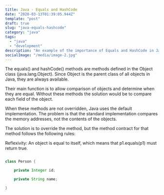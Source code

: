 ```yaml
---
title: Java - Equals and HashCode
date: "2020-03-13T01:39:05.944Z"
template: "post"
draft: true
slug: "java-equals-hashcode"
category: "java"
tags:
  - "java"
  - "development"
description: "An example of the importance of Equals and HashCode in Java"
socialImage: "/media/image-2.jpg"
---
```


The equals() and hashCode() methods are methods defined in the Object class (java.lang.Object). Since Object is the 
parent class of all objects in Java, they are always available.

Their main function is to allow comparison of objects and determine when they are equal. Without these methods the 
solution would be to compare each field of the object.

When these methods are not overridden, Java uses the default implementation. The problem is that the standard 
implementation compares the memory addresses, not the contents of the objects.

The solution is to override the method, but the method contract for that method follows the following rules:

Reflexivity: An object is equal to itself, which means that p1.equals(p1) must return true.


```java

class Person {

    private Integer id;

    private String name;

}

```
